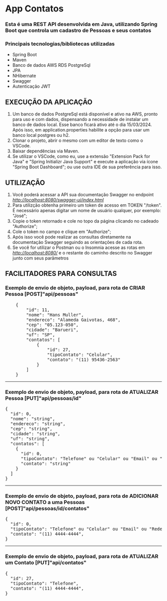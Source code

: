 # App Contatos
### Esta é uma REST API desenvolvida em Java, utilizando Spring Boot que controla um cadastro de Pessoas e seus contatos

### Principais tecnologias/bibliotecas utilizadas
- Spring Boot
- Maven
- Banco de dados AWS RDS PostgreSql 
- JPA 
- NHibernate
- Swagger
- Autenticação JWT

## EXECUÇÃO DA APLICAÇÃO
1. Um banco de dados PostgreSql está disponível e ativo na AWS, pronto para uso e com dados, dispensando a necessidade de instalar um banco de dados local. Esse banco ficará ativo até o dia 15/03/2024. Após isso, em application.properties habilite a opção para usar um banco local postgres ou h2.
2. Clonar o projeto, abrir o mesmo com um editor de texto como o VSCode.
3. Baixar dependências via Maven.
4. Se utilizar o VSCode, como eu, use a extensão "Extension Pack for Java" e "Spring Initializr Java Support" e execute a aplicação via ícone "Spring Boot Dashboard"; ou use outra IDE de sua preferência para isso.
   
## UTILIZAÇÃO
1. Você poderá acessar a API sua documentação Swagger no endpoint *[http://localhost:8080/swagger-ui/index.html](http://localhost:8080/swagger-ui/index.html)*
2. Para utilizção obtenha primeiro um token de acesso em TOKEN "/token". É necessário apenas digitar um nome de usuário qualquer, por exemplo: "José";
3. Copie o token retornado e cole no topo da página clicando no cadeado "Authorize";
4. Cole o token no campo e clique em "Authorize";
5. Após isso você pode realizar as consultas diretamente na documentação Swagger seguindo as orientações de cada rota.
6. Se você for utilizar o Postman ou o Insomnia acesse as rotas em *[http://localhost:8080/](http://localhost:8080/)* e o restante do caminho descrito no Swagger junto com seus parâmetros

## FACILITADORES PARA CONSULTAS
### Exemplo de envio de objeto, payload, para rota de CRIAR Pessoa [POST]"api/pessoas"
<pre>
    {
        "id": 11,
        "nome": "Hans Muller",
        "endereco": "Alameda Gaivotas, 468",
        "cep": "05.123-050",
        "cidade": "Barueri",
        "uf": "SP",
        "contatos": [
            {
                "id": 27,
                "tipoContato": "Celular",
                "contato": "(11) 95436-2563"
            }
        ]
    }
</pre>

---

### Exemplo de envio de objeto, payload, para rota de ATUALIZAR Pessoa [PUT]"api/pessoas/id"

<pre>
{
  "id": 0,
  "nome": "string",
  "endereco": "string",
  "cep": "string",
  "cidade": "string",
  "uf": "string",
  "contatos": [
    {
      "id": 0,
      "tipoContato": "Telefone" ou "Celular" ou "Email" ou "RedeSocial",
      "contato": "string"
    }
  ]
}
</pre>

--- 

### Exemplo de envio de objeto, payload, para rota de ADICIONAR NOVO CONTATO a uma Pessoas [POST]"api/pessoas/id/contatos"
<pre>
{
  "id": 0,
  "tipoContato": "Telefone" ou "Celular" ou "Email" ou "RedeSocial",
  "contato": "(11) 4444-4444",
}
</pre>

--- 

### Exemplo de envio de objeto, payload, para rota de ATUALIZAR um Contato [PUT]"api/contatos"
<pre>
{
  "id": 27,
  "tipoContato": "Telefone",
  "contato": "(11) 4444-4444",
}
</pre>

